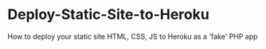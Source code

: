 # Deploy-Static-Site-to-Heroku
How to deploy your static site HTML, CSS, JS to Heroku as a 'fake' PHP app
